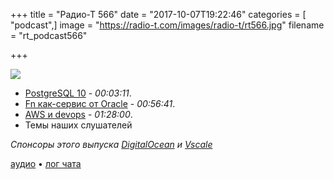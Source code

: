 +++
title = "Радио-Т 566"
date = "2017-10-07T19:22:46"
categories = [ "podcast",]
image = "https://radio-t.com/images/radio-t/rt566.jpg"
filename = "rt_podcast566"

+++

![](https://radio-t.com/images/radio-t/rt566.jpg)

- [PostgreSQL 10](https://www.postgresql.org/about/news/1786/) - *00:03:11*.
- [Fn как-сервис от Oracle](https://blogs.oracle.com/developers/announcing-fn) - *00:56:41*.
- [AWS и devops](http://www.smashcompany.com/technology/aws-does-not-protect-you-from-devops) - *01:28:00*.
- Темы наших слушателей

*Спонсоры этого выпуска [DigitalOcean](https://www.digitalocean.com) и [Vscale](http://bit.ly/radio-t_vscale)*

[аудио](http://cdn.radio-t.com/rt_podcast566.mp3) • [лог чата](http://chat.radio-t.com/logs/radio-t-566.html)
<audio src="http://cdn.radio-t.com/rt_podcast566.mp3" preload="none"></audio>